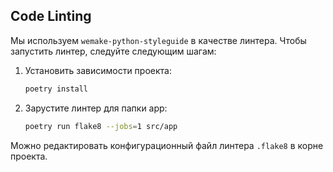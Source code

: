 ## Code Linting

Мы используем `wemake-python-styleguide` в качестве линтера. Чтобы запустить линтер, следуйте следующим шагам:

1. Установить зависимости проекта:

    ```bash
    poetry install
    ```

2. Зарустите линтер для папки app:

    ```bash
    poetry run flake8 --jobs=1 src/app
    ```

Можно редактировать конфигурационный файл линтера `.flake8` в корне проекта.
